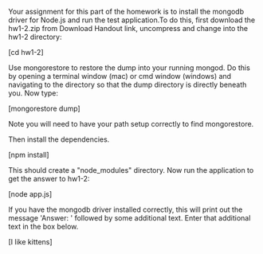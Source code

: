 Your assignment for this part of the homework is to install the mongodb driver for Node.js and run the test application.To do this, first download the hw1-2.zip from Download Handout link, uncompress and change into the hw1-2 directory:

[cd hw1-2]

Use mongorestore to restore the dump into your running mongod. Do this by opening a terminal window (mac) or cmd window (windows) and navigating to the directory so that the dump directory is directly beneath you. Now type:

[mongorestore dump]

Note you will need to have your path setup correctly to find mongorestore.

Then install the dependencies.

[npm install]

This should create a "node_modules" directory. Now run the application to get the answer to hw1-2:

[node app.js]

If you have the mongodb driver installed correctly, this will print out the message 'Answer: ' followed by some additional text. Enter that additional text in the box below.

[I like kittens]

